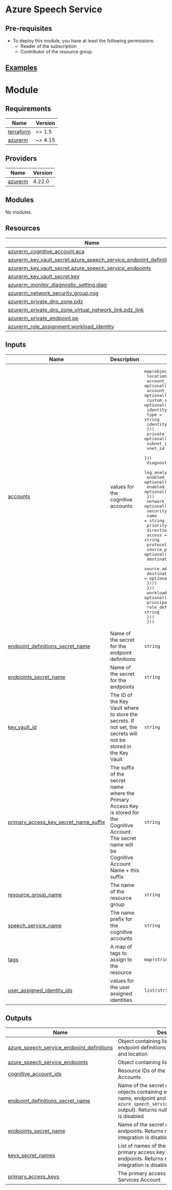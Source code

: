 # Azure Speech Service

## Pre-requisites
- To deploy this module, you have at least the following permissions:
    + Reader of the subscription
    + Contributor of the resource group

## [Examples](./examples)

# Module

<!-- BEGIN_TF_DOCS -->
## Requirements

| Name | Version |
|------|---------|
| <a name="requirement_terraform"></a> [terraform](#requirement\_terraform) | >= 1.5 |
| <a name="requirement_azurerm"></a> [azurerm](#requirement\_azurerm) | ~> 4.15 |

## Providers

| Name | Version |
|------|---------|
| <a name="provider_azurerm"></a> [azurerm](#provider\_azurerm) | 4.22.0 |

## Modules

No modules.

## Resources

| Name | Type |
|------|------|
| [azurerm_cognitive_account.aca](https://registry.terraform.io/providers/hashicorp/azurerm/latest/docs/resources/cognitive_account) | resource |
| [azurerm_key_vault_secret.azure_speech_service_endpoint_definitions](https://registry.terraform.io/providers/hashicorp/azurerm/latest/docs/resources/key_vault_secret) | resource |
| [azurerm_key_vault_secret.azure_speech_service_endpoints](https://registry.terraform.io/providers/hashicorp/azurerm/latest/docs/resources/key_vault_secret) | resource |
| [azurerm_key_vault_secret.key](https://registry.terraform.io/providers/hashicorp/azurerm/latest/docs/resources/key_vault_secret) | resource |
| [azurerm_monitor_diagnostic_setting.diag](https://registry.terraform.io/providers/hashicorp/azurerm/latest/docs/resources/monitor_diagnostic_setting) | resource |
| [azurerm_network_security_group.nsg](https://registry.terraform.io/providers/hashicorp/azurerm/latest/docs/resources/network_security_group) | resource |
| [azurerm_private_dns_zone.pdz](https://registry.terraform.io/providers/hashicorp/azurerm/latest/docs/resources/private_dns_zone) | resource |
| [azurerm_private_dns_zone_virtual_network_link.pdz_link](https://registry.terraform.io/providers/hashicorp/azurerm/latest/docs/resources/private_dns_zone_virtual_network_link) | resource |
| [azurerm_private_endpoint.pe](https://registry.terraform.io/providers/hashicorp/azurerm/latest/docs/resources/private_endpoint) | resource |
| [azurerm_role_assignment.workload_identity](https://registry.terraform.io/providers/hashicorp/azurerm/latest/docs/resources/role_assignment) | resource |

## Inputs

| Name | Description | Type | Default | Required |
|------|-------------|------|---------|:--------:|
| <a name="input_accounts"></a> [accounts](#input\_accounts) | values for the cognitive accounts | <pre>map(object({<br/>    location              = string<br/>    account_kind          = optional(string, "SpeechServices")<br/>    account_sku_name      = optional(string, "S0")<br/>    custom_subdomain_name = optional(string)<br/>    identity             = optional(object({<br/>      type         = string<br/>      identity_ids = list(string)<br/>    }))<br/>    private_endpoint      = optional(object({<br/>      subnet_id = string<br/>      vnet_id  = string<br/>    }))<br/>    diagnostic_settings  = optional(object({<br/>      log_analytics_workspace_id = string<br/>      enabled_log_categories    = optional(list(string))<br/>      enabled_metrics          = optional(list(string))<br/>    }))<br/>    network_security_group = optional(object({<br/>      security_rules = optional(list(object({<br/>        name                       = string<br/>        priority                   = number<br/>        direction                  = string<br/>        access                     = string<br/>        protocol                   = string<br/>        source_port_range         = optional(string)<br/>        destination_port_range    = optional(string)<br/>        source_address_prefix     = optional(string)<br/>        destination_address_prefix = optional(string)<br/>      })))<br/>    }))<br/>    workload_identity = optional(object({<br/>      principal_id         = string<br/>      role_definition_name = string<br/>    }))<br/>  }))</pre> | n/a | yes |
| <a name="input_endpoint_definitions_secret_name"></a> [endpoint\_definitions\_secret\_name](#input\_endpoint\_definitions\_secret\_name) | Name of the secret for the endpoint definitions | `string` | `"azure-document-intelligence-endpoint-definitions"` | no |
| <a name="input_endpoints_secret_name"></a> [endpoints\_secret\_name](#input\_endpoints\_secret\_name) | Name of the secret for the endpoints | `string` | `"azure-document-intelligence-endpoints"` | no |
| <a name="input_key_vault_id"></a> [key\_vault\_id](#input\_key\_vault\_id) | The ID of the Key Vault where to store the secrets. If not set, the secrets will not be stored in the Key Vault | `string` | `null` | no |
| <a name="input_primary_access_key_secret_name_suffix"></a> [primary\_access\_key\_secret\_name\_suffix](#input\_primary\_access\_key\_secret\_name\_suffix) | The suffix of the secret name where the Primary Access Key is stored for the Cognitive Account. The secret name will be Cognitive Account Name + this suffix | `string` | `"-key"` | no |
| <a name="input_resource_group_name"></a> [resource\_group\_name](#input\_resource\_group\_name) | The name of the resource group | `string` | n/a | yes |
| <a name="input_speech_service_name"></a> [speech\_service\_name](#input\_speech\_service\_name) | The name prefix for the cognitive accounts | `string` | n/a | yes |
| <a name="input_tags"></a> [tags](#input\_tags) | A map of tags to assign to the resource | `map(string)` | n/a | yes |
| <a name="input_user_assigned_identity_ids"></a> [user\_assigned\_identity\_ids](#input\_user\_assigned\_identity\_ids) | values for the user assigned identities | `list(string)` | `null` | no |

## Outputs

| Name | Description |
|------|-------------|
| <a name="output_azure_speech_service_endpoint_definitions"></a> [azure\_speech\_service\_endpoint\_definitions](#output\_azure\_speech\_service\_endpoint\_definitions) | Object containing list of objects containing endpoint definitions with name, endpoint and location |
| <a name="output_azure_speech_service_endpoints"></a> [azure\_speech\_service\_endpoints](#output\_azure\_speech\_service\_endpoints) | Object containing list of endpoints |
| <a name="output_cognitive_account_ids"></a> [cognitive\_account\_ids](#output\_cognitive\_account\_ids) | Resource IDs of the Cognitive Services Accounts |
| <a name="output_endpoint_definitions_secret_name"></a> [endpoint\_definitions\_secret\_name](#output\_endpoint\_definitions\_secret\_name) | Name of the secret containing the list of objects containing endpoint definitions with name, endpoint and location (content of `azure_speech_service_endpoint_definitions` output). Returns null if Key Vault integration is disabled |
| <a name="output_endpoints_secret_name"></a> [endpoints\_secret\_name](#output\_endpoints\_secret\_name) | Name of the secret containing the list of endpoints. Returns null if Key Vault integration is disabled |
| <a name="output_keys_secret_names"></a> [keys\_secret\_names](#output\_keys\_secret\_names) | List of names of the secrets containing the primary access key to connect to the endpoints. Returns null if Key Vault integration is disabled |
| <a name="output_primary_access_keys"></a> [primary\_access\_keys](#output\_primary\_access\_keys) | The primary access key of the Cognitive Services Account |
<!-- END_TF_DOCS -->

